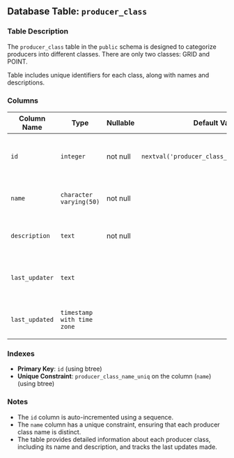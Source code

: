 ## Database Table: `producer_class`

### Table Description
The `producer_class` table in the `public` schema is designed to categorize producers into different classes. There are only two classes: GRID and POINT.

Table includes unique identifiers for each class, along with names and descriptions.

### Columns
| Column Name   | Type                            | Nullable | Default Value                                | Description                                    |
| ------------- | ------------------------------- | -------- | -------------------------------------------- | ---------------------------------------------- |
| `id`          | `integer`                       | not null | `nextval('producer_class_id_seq'::regclass)` | Unique identifier for each producer class.     |
| `name`        | `character varying(50)`         | not null |                                              | Name of the producer class.                    |
| `description` | `text`                          | not null |                                              | Description of the producer class.             |
| `last_updater`| `text`                          |          |                                              | Information about who last updated the record. |
| `last_updated`| `timestamp with time zone`      |          |                                              | Timestamp of the last update to the record.    |

### Indexes
- **Primary Key**: `id` (using btree)
- **Unique Constraint**: `producer_class_name_uniq` on the column (`name`) (using btree)

### Notes
- The `id` column is auto-incremented using a sequence.
- The `name` column has a unique constraint, ensuring that each producer class name is distinct.
- The table provides detailed information about each producer class, including its name and description, and tracks the last updates made.

